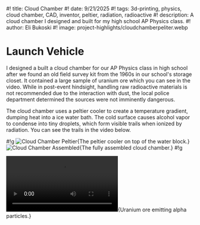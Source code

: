 #! title: Cloud Chamber
#! date: 9/21/2025
#! tags: 3d-printing, physics, cloud chamber, CAD, inventor, peltier, radiation, radioactive
#! description: A cloud chamber I designed and built for my high school AP Physics class.
#! author: Eli Bukoski
#! image: project-highlights/cloudchamberpeliter.webp

# Launch Vehicle

I designed a built a cloud chamber for our AP Physics class in high school after we found an old field survey kit from the 1960s in our school's storage closet. It contained a large sample of uranium ore which you can see in the video. While in post-event hindsight, handling raw radioactive materials is not recommended due to the interaction with dust, the local police department determined the sources were not imminently dangerous.

The cloud chamber uses a peltier cooler to create a temperature gradient, dumping heat into a ice water bath. The cold surface causes alcohol vapor to condense into tiny droplets, which form visible trails when ionized by radiation. You can see the trails in the video below.

#!g
![Cloud Chamber Peltier](project-highlights/cloudchamberpeliter.webp){The peltier cooler on top of the water block.}
![Cloud Chamber Assembled](project-highlights/cloudchamberop.webp){The fully assembled cloud chamber.}
#!g

![](project-highlights/cloudchamber.webm){Uranium ore emitting alpha particles.}
